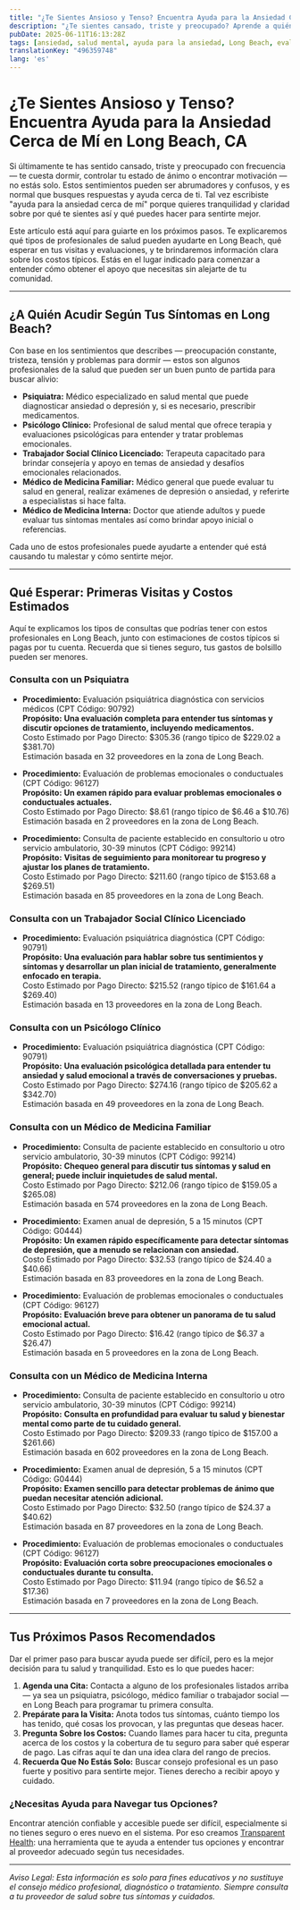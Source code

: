 ```yaml
---
title: "¿Te Sientes Ansioso y Tenso? Encuentra Ayuda para la Ansiedad Cerca de Mí en Long Beach, CA"
description: "¿Te sientes cansado, triste y preocupado? Aprende a quién acudir y qué esperar para recibir ayuda por ansiedad cerca de ti en Long Beach con información clara sobre costos."
pubDate: 2025-06-11T16:13:28Z
tags: [ansiedad, salud mental, ayuda para la ansiedad, Long Beach, evaluación psiquiátrica, terapia, costos de atención médica]
translationKey: "496359748"
lang: 'es'
---
```


# ¿Te Sientes Ansioso y Tenso? Encuentra Ayuda para la Ansiedad Cerca de Mí en Long Beach, CA

Si últimamente te has sentido cansado, triste y preocupado con frecuencia — te cuesta dormir, controlar tu estado de ánimo o encontrar motivación — no estás solo. Estos sentimientos pueden ser abrumadores y confusos, y es normal que busques respuestas y ayuda cerca de ti. Tal vez escribiste "ayuda para la ansiedad cerca de mí" porque quieres tranquilidad y claridad sobre por qué te sientes así y qué puedes hacer para sentirte mejor.

Este artículo está aquí para guiarte en los próximos pasos. Te explicaremos qué tipos de profesionales de salud pueden ayudarte en Long Beach, qué esperar en tus visitas y evaluaciones, y te brindaremos información clara sobre los costos típicos. Estás en el lugar indicado para comenzar a entender cómo obtener el apoyo que necesitas sin alejarte de tu comunidad.

---

## ¿A Quién Acudir Según Tus Síntomas en Long Beach?

Con base en los sentimientos que describes — preocupación constante, tristeza, tensión y problemas para dormir — estos son algunos profesionales de la salud que pueden ser un buen punto de partida para buscar alivio:

- **Psiquiatra:** Médico especializado en salud mental que puede diagnosticar ansiedad o depresión y, si es necesario, prescribir medicamentos.  
- **Psicólogo Clínico:** Profesional de salud mental que ofrece terapia y evaluaciones psicológicas para entender y tratar problemas emocionales.  
- **Trabajador Social Clínico Licenciado:** Terapeuta capacitado para brindar consejería y apoyo en temas de ansiedad y desafíos emocionales relacionados.  
- **Médico de Medicina Familiar:** Médico general que puede evaluar tu salud en general, realizar exámenes de depresión o ansiedad, y referirte a especialistas si hace falta.  
- **Médico de Medicina Interna:** Doctor que atiende adultos y puede evaluar tus síntomas mentales así como brindar apoyo inicial o referencias.

Cada uno de estos profesionales puede ayudarte a entender qué está causando tu malestar y cómo sentirte mejor.

---

## Qué Esperar: Primeras Visitas y Costos Estimados

Aquí te explicamos los tipos de consultas que podrías tener con estos profesionales en Long Beach, junto con estimaciones de costos típicos si pagas por tu cuenta. Recuerda que si tienes seguro, tus gastos de bolsillo pueden ser menores.

### Consulta con un Psiquiatra

- **Procedimiento:** Evaluación psiquiátrica diagnóstica con servicios médicos (CPT Código: 90792)  
  **Propósito:** **Una evaluación completa para entender tus síntomas y discutir opciones de tratamiento, incluyendo medicamentos.**  
  Costo Estimado por Pago Directo: $305.36 (rango típico de $229.02 a $381.70)  
  Estimación basada en 32 proveedores en la zona de Long Beach.

- **Procedimiento:** Evaluación de problemas emocionales o conductuales (CPT Código: 96127)  
  **Propósito:** **Un examen rápido para evaluar problemas emocionales o conductuales actuales.**  
  Costo Estimado por Pago Directo: $8.61 (rango típico de $6.46 a $10.76)  
  Estimación basada en 2 proveedores en la zona de Long Beach.

- **Procedimiento:** Consulta de paciente establecido en consultorio u otro servicio ambulatorio, 30-39 minutos (CPT Código: 99214)  
  **Propósito:** **Visitas de seguimiento para monitorear tu progreso y ajustar los planes de tratamiento.**  
  Costo Estimado por Pago Directo: $211.60 (rango típico de $153.68 a $269.51)  
  Estimación basada en 85 proveedores en la zona de Long Beach.

### Consulta con un Trabajador Social Clínico Licenciado

- **Procedimiento:** Evaluación psiquiátrica diagnóstica (CPT Código: 90791)  
  **Propósito:** **Una evaluación para hablar sobre tus sentimientos y síntomas y desarrollar un plan inicial de tratamiento, generalmente enfocado en terapia.**  
  Costo Estimado por Pago Directo: $215.52 (rango típico de $161.64 a $269.40)  
  Estimación basada en 13 proveedores en la zona de Long Beach.

### Consulta con un Psicólogo Clínico

- **Procedimiento:** Evaluación psiquiátrica diagnóstica (CPT Código: 90791)  
  **Propósito:** **Una evaluación psicológica detallada para entender tu ansiedad y salud emocional a través de conversaciones y pruebas.**  
  Costo Estimado por Pago Directo: $274.16 (rango típico de $205.62 a $342.70)  
  Estimación basada en 49 proveedores en la zona de Long Beach.

### Consulta con un Médico de Medicina Familiar

- **Procedimiento:** Consulta de paciente establecido en consultorio u otro servicio ambulatorio, 30-39 minutos (CPT Código: 99214)  
  **Propósito:** **Chequeo general para discutir tus síntomas y salud en general; puede incluir inquietudes de salud mental.**  
  Costo Estimado por Pago Directo: $212.06 (rango típico de $159.05 a $265.08)  
  Estimación basada en 574 proveedores en la zona de Long Beach.

- **Procedimiento:** Examen anual de depresión, 5 a 15 minutos (CPT Código: G0444)  
  **Propósito:** **Un examen rápido específicamente para detectar síntomas de depresión, que a menudo se relacionan con ansiedad.**  
  Costo Estimado por Pago Directo: $32.53 (rango típico de $24.40 a $40.66)  
  Estimación basada en 83 proveedores en la zona de Long Beach.

- **Procedimiento:** Evaluación de problemas emocionales o conductuales (CPT Código: 96127)  
  **Propósito:** **Evaluación breve para obtener un panorama de tu salud emocional actual.**  
  Costo Estimado por Pago Directo: $16.42 (rango típico de $6.37 a $26.47)  
  Estimación basada en 5 proveedores en la zona de Long Beach.

### Consulta con un Médico de Medicina Interna

- **Procedimiento:** Consulta de paciente establecido en consultorio u otro servicio ambulatorio, 30-39 minutos (CPT Código: 99214)  
  **Propósito:** **Consulta en profundidad para evaluar tu salud y bienestar mental como parte de tu cuidado general.**  
  Costo Estimado por Pago Directo: $209.33 (rango típico de $157.00 a $261.66)  
  Estimación basada en 602 proveedores en la zona de Long Beach.

- **Procedimiento:** Examen anual de depresión, 5 a 15 minutos (CPT Código: G0444)  
  **Propósito:** **Examen sencillo para detectar problemas de ánimo que puedan necesitar atención adicional.**  
  Costo Estimado por Pago Directo: $32.50 (rango típico de $24.37 a $40.62)  
  Estimación basada en 87 proveedores en la zona de Long Beach.

- **Procedimiento:** Evaluación de problemas emocionales o conductuales (CPT Código: 96127)  
  **Propósito:** **Evaluación corta sobre preocupaciones emocionales o conductuales durante tu consulta.**  
  Costo Estimado por Pago Directo: $11.94 (rango típico de $6.52 a $17.36)  
  Estimación basada en 7 proveedores en la zona de Long Beach.

---

## Tus Próximos Pasos Recomendados

Dar el primer paso para buscar ayuda puede ser difícil, pero es la mejor decisión para tu salud y tranquilidad. Esto es lo que puedes hacer:

1. **Agenda una Cita:** Contacta a alguno de los profesionales listados arriba — ya sea un psiquiatra, psicólogo, médico familiar o trabajador social — en Long Beach para programar tu primera consulta.  
2. **Prepárate para la Visita:** Anota todos tus síntomas, cuánto tiempo los has tenido, qué cosas los provocan, y las preguntas que deseas hacer.  
3. **Pregunta Sobre los Costos:** Cuando llames para hacer tu cita, pregunta acerca de los costos y la cobertura de tu seguro para saber qué esperar de pago. Las cifras aquí te dan una idea clara del rango de precios.  
4. **Recuerda Que No Estás Solo:** Buscar consejo profesional es un paso fuerte y positivo para sentirte mejor. Tienes derecho a recibir apoyo y cuidado.

### ¿Necesitas Ayuda para Navegar tus Opciones?

Encontrar atención confiable y accesible puede ser difícil, especialmente si no tienes seguro o eres nuevo en el sistema. Por eso creamos [Transparent Health](https://transparenthealth.ai): una herramienta que te ayuda a entender tus opciones y encontrar al proveedor adecuado según tus necesidades.

---

*Aviso Legal: Esta información es solo para fines educativos y no sustituye el consejo médico profesional, diagnóstico o tratamiento. Siempre consulta a tu proveedor de salud sobre tus síntomas y cuidados.*  
